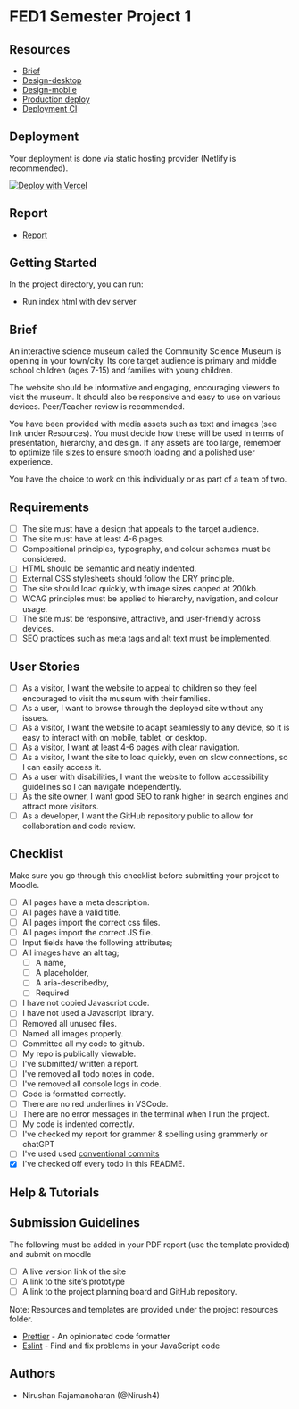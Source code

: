 # FED1 Semester Project 1

## Resources

<!-- You must replace these links -->

- [Brief](https://lms.noroff.no/pluginfile.php/339034/mod_resource/content/5/HTML__CSS_CA.pdf)
- [Design-desktop](https://www.figma.com/proto/5cbdGCgNqnogjUstZbU3ng/Community-Science-Museum-Superman?page-id=0%3A1&node-id=1-3&node-type=canvas&viewport=164%2C57%2C0.06&t=f9NRTR0t2drpXXrw-1&scaling=min-zoom&content-scaling=fixed)
- [Design-mobile](https://www.figma.com/proto/5cbdGCgNqnogjUstZbU3ng/Community-Science-Museum-Superman?page-id=447%3A6866&node-id=447-6901&node-type=canvas&viewport=-311%2C1369%2C0.31&t=IvxFJwo4SmocGHjb-1&scaling=scale-down&content-scaling=fixed)
- [Production deploy](https://nirush-fed1-html-css-ca-rainydays.netlify.app/)
- [Deployment CI](https://app.netlify.com/sites/nirush-fed1-html-css-ca-rainydays/overview)

## Deployment

Your deployment is done via static hosting provider (Netlify is recommended).

[![Deploy with Vercel](https://vercel.com/button)](https://vercel.com/new/clone?repository-url=https%3A%2F%2Fgithub.com%2FS3ak%2Ffed1-exam-vanilla-frontend-website&env=API_TOKEN,API_SECRET&envDescription=The%20API_TOKEN%20is%20needed%20to%20access%20a%20secure%20API%20endpoint.%20This%20can%20be%20the%20Authorization%20%60Bearer%20Token%60%20header%20used%20to%20make%20queries.&envLink=https%3A%2F%2Fvitejs.dev%2Fguide%2Fenv-and-mode.html&project-name=exam-front-end&repository-name=fed1-exam-vanilla-frontend-website&skippable-integrations=1)

## Report

- [Report](https://docs.google.com/document/d/1Q-rmOpeGXJ-xwUUeOcfhid4X0wBftrYU2mW_0n_VoeM/edit?usp=sharing)

## Getting Started

In the project directory, you can run:

- Run index html with dev server

## Brief

An interactive science museum called the Community Science Museum is opening in your town/city. Its core target audience is primary and middle school children (ages 7-15) and families with young children.

The website should be informative and engaging, encouraging viewers to visit the museum. It should also be responsive and easy to use on various devices. Peer/Teacher review is recommended.

You have been provided with media assets such as text and images (see link under Resources). You must decide how these will be used in terms of presentation, hierarchy, and design. If any assets are too large, remember to optimize file sizes to ensure smooth loading and a polished user experience.

You have the choice to work on this individually or as part of a team of two.

## Requirements

- [ ] The site must have a design that appeals to the target audience.
- [ ] The site must have at least 4-6 pages.
- [ ] Compositional principles, typography, and colour schemes must be considered.
- [ ] HTML should be semantic and neatly indented.
- [ ] External CSS stylesheets should follow the DRY principle.
- [ ] The site should load quickly, with image sizes capped at 200kb.
- [ ] WCAG principles must be applied to hierarchy, navigation, and colour usage.
- [ ] The site must be responsive, attractive, and user-friendly across devices.
- [ ] SEO practices such as meta tags and alt text must be implemented.

## User Stories

- [ ] As a visitor, I want the website to appeal to children so they feel encouraged to visit the museum with their families.
- [ ] As a user, I want to browse through the deployed site without any issues.
- [ ] As a visitor, I want the website to adapt seamlessly to any device, so it is easy to interact with on mobile, tablet, or desktop.
- [ ] As a visitor, I want at least 4-6 pages with clear navigation.
- [ ] As a visitor, I want the site to load quickly, even on slow connections, so I can easily access it.
- [ ] As a user with disabilities, I want the website to follow accessibility guidelines so I can navigate independently.
- [ ] As the site owner, I want good SEO to rank higher in search engines and attract more visitors.
- [ ] As a developer, I want the GitHub repository public to allow for collaboration and code review.

## Checklist

Make sure you go through this checklist before submitting your project to Moodle.

- [ ] All pages have a meta description.
- [ ] All pages have a valid title.
- [ ] All pages import the correct css files.
- [ ] All pages import the correct JS file.
- [ ] Input fields have the following attributes;
- [ ] All images have an alt tag;
  - [ ] A name,
  - [ ] A placeholder,
  - [ ] A aria-describedby,
  - [ ] Required
- [ ] I have not copied Javascript code.
- [ ] I have not used a Javascript library.
- [ ] Removed all unused files.
- [ ] Named all images properly.
- [ ] Committed all my code to github.
- [ ] My repo is publically viewable.
- [ ] I've submitted/ written a report.
- [ ] I've removed all todo notes in code.
- [ ] I've removed all console logs in code.
- [ ] Code is formatted correctly.
- [ ] There are no red underlines in VSCode.
- [ ] There are no error messages in the terminal when I run the project.
- [ ] My code is indented correctly.
- [ ] I've checked my report for grammer & spelling using grammerly or chatGPT
- [ ] I've used used [conventional commits](https://www.conventionalcommits.org/en/v1.0.0/)
- [x] I've checked off every todo in this README.

## Help & Tutorials

## Submission Guidelines

The following must be added in your PDF report (use the template provided) and submit on moodle

- [ ] A live version link of the site
- [ ] A link to the site’s prototype
- [ ] A link to the project planning board and GitHub repository.

Note: Resources and templates are provided under the project resources folder.

- [Prettier](https://prettier.io/) - An opinionated code formatter
- [Eslint](https://eslint.org/) - Find and fix problems in your JavaScript code

## Authors

- Nirushan Rajamanoharan (@Nirush4)
